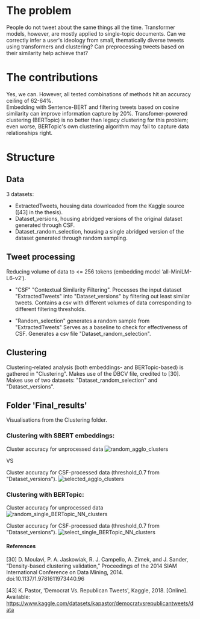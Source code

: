 # The problem
People do not tweet about the same things all the time. Transformer models, however, are mostly applied to single-topic documents. Can we correctly infer a user's ideology from small, thematically diverse tweets using transformers and clustering? Can preprocessing tweets based on their similarity help achieve that? 

# The contributions 
Yes, we can. However, all tested combinations of methods hit an accuracy ceiling of 62-64%.  
Embedding with Sentence-BERT and filtering tweets based on cosine similarity can improve information capture by 20%. 
Transfomer-powered clustering (BERTopic) is no better than legacy clustering for this problem; even worse, BERTopic's own clustering algorithm may fail to capture data relationships right. 

# Structure

## Data
3 datasets: 
- ExtractedTweets, housing data downloaded from the Kaggle source ([43] in the thesis). 
- Dataset_versions, housing abridged versions of the original dataset generated through CSF. 
- Dataset_random_selection, housing a single abridged version of the dataset generated through random sampling.

## Tweet processing
Reducing volume of data to <= 256 tokens (embedding model ’all-MiniLM-L6-v2’). 

- "CSF" "Contextual Similarity Filtering". Processes the input dataset "ExtractedTweets" into "Dataset_versions" by filtering out least similar tweets. Contains a csv with different volumes of data corresponding to different filtering thresholds.

- "Random_selection" generates a random sample from "ExtractedTweets"  Serves as a baseline to check for effectiveness of CSF. Generates a csv file "Dataset_random_selection". 

## Clustering 
Clustering-related analysis (both embeddings- and BERTopic-based) is gathered in "Clustering". Makes use of the DBCV file, credited to [30]. Makes use of two datasets: "Dataset_random_selection" and "Dataset_versions".  


## Folder 'Final_results' 
Visualisations from the Clustering folder. 

### Clustering with SBERT embeddings: 

Cluster accuracy for unprocessed data
![random_agglo_clusters](https://github.com/user-attachments/assets/059a0c89-db4b-46a6-979a-0348847fc05a)

VS   

Cluster accuracy for CSF-processed data (threshold_0.7 from "Dataset_versions"). 
![selected_agglo_clusters](https://github.com/user-attachments/assets/bca2dd80-2d9b-49e1-a8dd-ba9cad348f22)

### Clustering with BERTopic:  

Cluster accuracy for unprocessed data 
![random_single_BERTopic_NN_clusters](https://github.com/user-attachments/assets/96ea580a-7bda-42df-b600-565ffa37e162)

Cluster accuracy for CSF-processed data (threshold_0.7 from "Dataset_versions"). 
![select_single_BERTopic_NN_clusters](https://github.com/user-attachments/assets/983166c2-07a9-4967-9854-dc4b3495c565)





#### References

[30] D. Moulavi, P. A. Jaskowiak, R. J. Campello, A. Zimek, and J. Sander, “Density-based clustering validation,” Proceedings of the 2014 SIAM International Conference on Data Mining, 2014. doi:10.1137/1.9781611973440.96 

[43] K. Pastor, 'Democrat Vs. Republican Tweets', Kaggle, 2018. [Online]. Available: https://www.kaggle.com/datasets/kapastor/democratvsrepublicantweets/data






